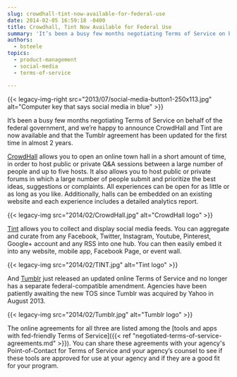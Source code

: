 ```yaml
---
slug: crowdhall-tint-now-available-for-federal-use
date: 2014-02-05 16:59:18 -0400
title: Crowdhall, Tint Now Available for Federal Use
summary: 'It’s been a busy few months negotiating Terms of Service on behalf of the federal government, and we’re happy to announce CrowdHall and Tint are now available and that the Tumblr agreement has been updated for the first time in almost 2 years.CrowdHall logo'
authors:
  - bsteele
topics:
  - product-management
  - social-media
  - terms-of-service

---
```


{{< legacy-img-right src="2013/07/social-media-button1-250x113.jpg" alt="Computer key that says social media in blue" >}}

It’s been a busy few months negotiating Terms of Service on behalf of the federal government, and we’re happy to announce CrowdHall and Tint are now available and that the Tumblr agreement has been updated for the first time in almost 2 years.

[CrowdHall](https://crowdhall.com/) allows you to open an online town hall in a short amount of time, in order to host public or private Q&A sessions between a large number of people and up to five hosts. It also allows you to host public or private forums in which a large number of people submit and prioritize the best ideas, suggestions or complaints. All experiences can be open for as little or as long as you like. Additionally, halls can be embedded on an existing website and each experience includes a detailed analytics report.

{{< legacy-img src="2014/02/CrowdHall.jpg" alt="CrowdHall logo" >}}

[Tint](http://www.tintup.com/) allows you to collect and display social media feeds. You can aggregate and curate from any Facebook, Twitter, Instagram, Youtube, Pinterest, Google+ account and any RSS into one hub. You can then easily embed it into any website, mobile app, Facebook Page, or event wall.

{{< legacy-img src="2014/02/TINT.jpg" alt="Tint logo" >}}

And [Tumblr](https://www.tumblr.com/) just released an updated online Terms of Service and no longer has a separate federal-compatible amendment. Agencies have been patiently awaiting the new TOS since Tumblr was acquired by Yahoo in August 2013.

{{< legacy-img src="2014/02/Tumblr.jpg" alt="Tumblr logo" >}}

The online agreements for all three are listed among the [tools and apps with fed-friendly Terms of Service]({{< ref "negotiated-terms-of-service-agreements.md" >}}). You can share these agreements with your agency's Point-of-Contact for Terms of Service and your agency’s counsel to see if these tools are approved for use at your agency and if they are a good fit for your program.
